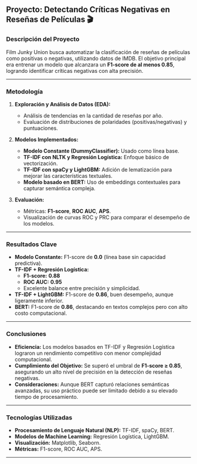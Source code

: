 ## Proyecto: Detectando Críticas Negativas en Reseñas de Películas 🎬

### Descripción del Proyecto
Film Junky Union busca automatizar la clasificación de reseñas de películas como positivas o negativas, utilizando datos de IMDB. El objetivo principal era entrenar un modelo que alcanzara un **F1-score de al menos 0.85**, logrando identificar críticas negativas con alta precisión.

---

### Metodología
1. **Exploración y Análisis de Datos (EDA):**
   - Análisis de tendencias en la cantidad de reseñas por año.
   - Evaluación de distribuciones de polaridades (positivas/negativas) y puntuaciones.

2. **Modelos Implementados:**
   - **Modelo Constante (DummyClassifier):** Usado como línea base.
   - **TF-IDF con NLTK y Regresión Logística:** Enfoque básico de vectorización.
   - **TF-IDF con spaCy y LightGBM:** Adición de lematización para mejorar las características textuales.
   - **Modelo basado en BERT:** Uso de embeddings contextuales para capturar semántica compleja.

3. **Evaluación:**
   - Métricas: **F1-score**, **ROC AUC**, **APS**.
   - Visualización de curvas ROC y PRC para comparar el desempeño de los modelos.

---

### Resultados Clave
- **Modelo Constante:** F1-score de **0.0** (línea base sin capacidad predictiva).
- **TF-IDF + Regresión Logística:** 
  - **F1-score:** **0.88**
  - **ROC AUC:** **0.95**
  - Excelente balance entre precisión y simplicidad.
- **TF-IDF + LightGBM:** F1-score de **0.86**, buen desempeño, aunque ligeramente inferior.
- **BERT:** F1-score de **0.86**, destacando en textos complejos pero con alto costo computacional.

---

### Conclusiones
- **Eficiencia:** Los modelos basados en TF-IDF y Regresión Logística lograron un rendimiento competitivo con menor complejidad computacional.
- **Cumplimiento del Objetivo:** Se superó el umbral de **F1-score ≥ 0.85**, asegurando un alto nivel de precisión en la detección de reseñas negativas.
- **Consideraciones:** Aunque BERT capturó relaciones semánticas avanzadas, su uso práctico puede ser limitado debido a su elevado tiempo de procesamiento.

---

### Tecnologías Utilizadas
- **Procesamiento de Lenguaje Natural (NLP):** TF-IDF, spaCy, BERT.
- **Modelos de Machine Learning:** Regresión Logística, LightGBM.
- **Visualización:** Matplotlib, Seaborn.
- **Métricas:** F1-score, ROC AUC, APS.

---
